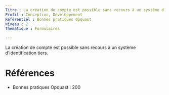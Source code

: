 ```yaml
---
Titre : La création de compte est possible sans recours à un système d'identification tiers.
Profil : Conception, Développement
Référentiel : Bonnes pratiques Opquast
Niveau : 2
Thématique : Formulaires

---
```

La création de compte est possible sans recours à un système d'identification tiers.

# Références

*   Bonnes pratiques Opquast : 200